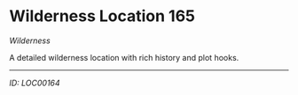 # Wilderness Location 165

*Wilderness*

A detailed wilderness location with rich history and plot hooks.

---
*ID: LOC00164*